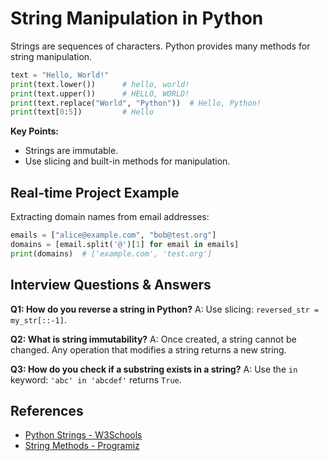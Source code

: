 # String Manipulation in Python

Strings are sequences of characters. Python provides many methods for string manipulation.

```python
text = "Hello, World!"
print(text.lower())      # hello, world!
print(text.upper())      # HELLO, WORLD!
print(text.replace("World", "Python"))  # Hello, Python!
print(text[0:5])         # Hello
```

**Key Points:**
- Strings are immutable.
- Use slicing and built-in methods for manipulation.

## Real-time Project Example
Extracting domain names from email addresses:

```python
emails = ["alice@example.com", "bob@test.org"]
domains = [email.split('@')[1] for email in emails]
print(domains)  # ['example.com', 'test.org']
```

## Interview Questions & Answers
**Q1: How do you reverse a string in Python?**
A: Use slicing: `reversed_str = my_str[::-1]`.

**Q2: What is string immutability?**
A: Once created, a string cannot be changed. Any operation that modifies a string returns a new string.

**Q3: How do you check if a substring exists in a string?**
A: Use the `in` keyword: `'abc' in 'abcdef'` returns `True`.

## References
- [Python Strings - W3Schools](https://www.w3schools.com/python/python_strings.asp)
- [String Methods - Programiz](https://www.programiz.com/python-programming/methods/string)

